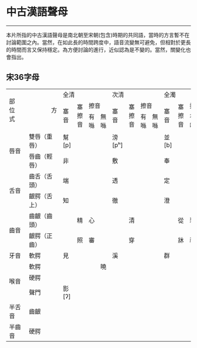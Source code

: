 # 中古漢語聲母
------
本片所指的中古漢語聲母是南北朝至宋朝(包含)時期的共同語，當時的方言暫不在討論範圍之內。當然，在如此長的時間跨度中，語音流變無可避免，但相對於更長的時間而言又保持穩定。為方便討論的進行，近似認為是不變的。當然，關變化也會指出。

## 宋36字母
<html><head><meta charset="utf-8"/></head><body><table><tr><td rowspan="3" colspan="2" t="s" id="sjs-A1">部位                       方式</td><td colspan="4" t="s" id="sjs-C1">全清</td><td colspan="4" t="s" id="sjs-G1">次清</td><td colspan="4" t="s" id="sjs-K1">全濁</td><td colspan="3" t="s" id="sjs-O1">次濁</td><td t="z" id="sjs-R1"></td><td t="z" id="sjs-S1"></td></tr><tr><td rowspan="2" t="s" id="sjs-C2">塞音</td><td rowspan="2" t="s" id="sjs-D2">塞擦音</td><td colspan="2" t="s" id="sjs-E2">擦音</td><td rowspan="2" t="s" id="sjs-G2">塞音</td><td rowspan="2" t="s" id="sjs-H2">塞擦音</td><td colspan="2" t="s" id="sjs-I2">擦音</td><td rowspan="2" t="s" id="sjs-K2">塞音</td><td rowspan="2" t="s" id="sjs-L2">塞擦音</td><td colspan="2" t="s" id="sjs-M2">擦音</td><td rowspan="2" t="s" id="sjs-O2">鼻音</td><td rowspan="2" t="s" id="sjs-P2">邊音</td><td rowspan="2" t="s" id="sjs-Q2">半元音</td><td t="z" id="sjs-R2"></td><td t="z" id="sjs-S2"></td></tr><tr><td t="s" id="sjs-E3">有噝</td><td t="s" id="sjs-F3">無噝</td><td t="s" id="sjs-I3">有噝</td><td t="s" id="sjs-J3">無噝</td><td t="s" id="sjs-M3">有噝</td><td t="s" id="sjs-N3">無噝</td><td t="z" id="sjs-R3"></td><td t="z" id="sjs-S3"></td></tr><tr><td rowspan="2" t="s" id="sjs-A4">唇音</td><td t="s" id="sjs-B4">雙唇（重唇）</td><td t="s" id="sjs-C4">幫[&#x70;]</td><td t="s" id="sjs-D4" xml:space="preserve">　</td><td t="s" id="sjs-E4" xml:space="preserve">　</td><td t="s" id="sjs-F4" xml:space="preserve">　</td><td t="s" id="sjs-G4">滂[&#x70;&#x2B0;]</td><td t="s" id="sjs-H4" xml:space="preserve">　</td><td t="s" id="sjs-I4" xml:space="preserve">　</td><td t="s" id="sjs-J4" xml:space="preserve">　</td><td t="s" id="sjs-K4">並[&#x62;]</td><td t="s" id="sjs-L4" xml:space="preserve">　</td><td t="s" id="sjs-M4" xml:space="preserve">　</td><td t="s" id="sjs-N4" xml:space="preserve">　</td><td t="s" id="sjs-O4">明[&#x6D;]</td><td t="s" id="sjs-P4" xml:space="preserve">　</td><td t="s" id="sjs-Q4" xml:space="preserve">　</td><td t="z" id="sjs-R4"></td><td t="z" id="sjs-S4"></td></tr><tr><td t="s" id="sjs-B5">唇齒（輕唇）</td><td t="s" id="sjs-C5">非</td><td t="s" id="sjs-D5" xml:space="preserve">　</td><td t="s" id="sjs-E5" xml:space="preserve">　</td><td t="s" id="sjs-F5" xml:space="preserve">　</td><td t="s" id="sjs-G5">敷</td><td t="s" id="sjs-H5" xml:space="preserve">　</td><td t="z" id="sjs-I5"></td><td t="s" id="sjs-J5" xml:space="preserve">　</td><td t="s" id="sjs-K5">奉</td><td t="s" id="sjs-L5" xml:space="preserve">　</td><td t="s" id="sjs-M5" xml:space="preserve">　</td><td t="s" id="sjs-N5" xml:space="preserve">　</td><td t="s" id="sjs-O5">微</td><td t="s" id="sjs-P5" xml:space="preserve">　</td><td t="s" id="sjs-Q5" xml:space="preserve">　</td><td t="z" id="sjs-R5"></td><td t="z" id="sjs-S5"></td></tr><tr><td rowspan="2" t="s" id="sjs-A6">舌音</td><td t="s" id="sjs-B6">齒舌（舌頭）</td><td t="s" id="sjs-C6">端</td><td t="s" id="sjs-D6" xml:space="preserve">　</td><td t="s" id="sjs-E6" xml:space="preserve">　</td><td t="s" id="sjs-F6" xml:space="preserve">　</td><td t="s" id="sjs-G6">透</td><td t="s" id="sjs-H6" xml:space="preserve">　</td><td t="z" id="sjs-I6"></td><td t="s" id="sjs-J6" xml:space="preserve">　</td><td t="s" id="sjs-K6">定</td><td t="s" id="sjs-L6" xml:space="preserve">　</td><td t="s" id="sjs-M6" xml:space="preserve">　</td><td t="s" id="sjs-N6" xml:space="preserve">　</td><td t="s" id="sjs-O6">泥</td><td t="s" id="sjs-P6" xml:space="preserve">　</td><td t="s" id="sjs-Q6" xml:space="preserve">　</td><td t="z" id="sjs-R6"></td><td t="z" id="sjs-S6"></td></tr><tr><td t="s" id="sjs-B7">齦腭（舌上）</td><td t="s" id="sjs-C7">知</td><td t="s" id="sjs-D7" xml:space="preserve">　</td><td t="s" id="sjs-E7" xml:space="preserve">　</td><td t="s" id="sjs-F7" xml:space="preserve">　</td><td t="s" id="sjs-G7">徹</td><td t="s" id="sjs-H7" xml:space="preserve">　</td><td t="z" id="sjs-I7"></td><td t="s" id="sjs-J7" xml:space="preserve">　</td><td t="s" id="sjs-K7">澄</td><td t="s" id="sjs-L7" xml:space="preserve">　</td><td t="s" id="sjs-M7" xml:space="preserve">　</td><td t="s" id="sjs-N7" xml:space="preserve">　</td><td t="s" id="sjs-O7">娘[&#x273;]</td><td t="s" id="sjs-P7" xml:space="preserve">　</td><td t="s" id="sjs-Q7" xml:space="preserve">　</td><td t="z" id="sjs-R7"></td><td t="z" id="sjs-S7"></td></tr><tr><td rowspan="2" t="s" id="sjs-A8">齒音</td><td t="s" id="sjs-B8">齒齦（齒頭）</td><td t="s" id="sjs-C8" xml:space="preserve">　</td><td t="s" id="sjs-D8">精</td><td t="s" id="sjs-E8">心</td><td t="s" id="sjs-F8" xml:space="preserve">　</td><td t="s" id="sjs-G8" xml:space="preserve">　</td><td t="s" id="sjs-H8">清</td><td t="z" id="sjs-I8"></td><td t="s" id="sjs-J8" xml:space="preserve">　</td><td t="s" id="sjs-K8" xml:space="preserve">　</td><td t="s" id="sjs-L8">從</td><td t="s" id="sjs-M8">邪</td><td t="s" id="sjs-N8" xml:space="preserve">　</td><td t="s" id="sjs-O8" xml:space="preserve">　</td><td t="s" id="sjs-P8" xml:space="preserve">　</td><td t="s" id="sjs-Q8" xml:space="preserve">　</td><td t="z" id="sjs-R8"></td><td t="z" id="sjs-S8"></td></tr><tr><td t="s" id="sjs-B9">齦腭（正齒）</td><td t="s" id="sjs-C9" xml:space="preserve">　</td><td t="s" id="sjs-D9">照</td><td t="s" id="sjs-E9">審</td><td t="s" id="sjs-F9" xml:space="preserve">　</td><td t="s" id="sjs-G9" xml:space="preserve">　</td><td t="s" id="sjs-H9">穿</td><td t="z" id="sjs-I9"></td><td t="s" id="sjs-J9" xml:space="preserve">　</td><td t="s" id="sjs-K9" xml:space="preserve">　</td><td t="s" id="sjs-L9">牀</td><td t="s" id="sjs-M9">禪</td><td t="s" id="sjs-N9" xml:space="preserve">　</td><td t="s" id="sjs-O9" xml:space="preserve">　</td><td t="s" id="sjs-P9" xml:space="preserve">　</td><td t="s" id="sjs-Q9" xml:space="preserve">　</td><td t="z" id="sjs-R9"></td><td t="z" id="sjs-S9"></td></tr><tr><td t="s" id="sjs-A10">牙音</td><td t="s" id="sjs-B10">軟腭</td><td t="s" id="sjs-C10">見</td><td t="s" id="sjs-D10" xml:space="preserve">　</td><td t="s" id="sjs-E10" xml:space="preserve">　</td><td t="s" id="sjs-F10" xml:space="preserve">　</td><td t="s" id="sjs-G10">溪</td><td t="s" id="sjs-H10" xml:space="preserve">　</td><td t="z" id="sjs-I10"></td><td t="s" id="sjs-J10" xml:space="preserve">　</td><td t="s" id="sjs-K10">群</td><td t="s" id="sjs-L10" xml:space="preserve">　</td><td t="s" id="sjs-M10" xml:space="preserve">　</td><td t="s" id="sjs-N10" xml:space="preserve">　</td><td t="s" id="sjs-O10">疑</td><td t="s" id="sjs-P10" xml:space="preserve">　</td><td t="s" id="sjs-Q10" xml:space="preserve">　</td><td t="z" id="sjs-R10"></td><td t="z" id="sjs-S10"></td></tr><tr><td rowspan="3" t="s" id="sjs-A11">喉音</td><td t="s" id="sjs-B11">軟腭</td><td t="s" id="sjs-C11" xml:space="preserve">　</td><td t="s" id="sjs-D11" xml:space="preserve">　</td><td t="s" id="sjs-E11" xml:space="preserve">　</td><td t="s" id="sjs-F11">曉</td><td t="s" id="sjs-G11" xml:space="preserve">　</td><td t="s" id="sjs-H11" xml:space="preserve">　</td><td t="z" id="sjs-I11"></td><td t="s" id="sjs-J11" xml:space="preserve">　</td><td t="s" id="sjs-K11" xml:space="preserve">　</td><td t="s" id="sjs-L11" xml:space="preserve">　</td><td t="s" id="sjs-M11" xml:space="preserve">　</td><td t="s" id="sjs-N11">匣</td><td t="s" id="sjs-O11" xml:space="preserve">　</td><td t="s" id="sjs-P11" xml:space="preserve">　</td><td t="s" id="sjs-Q11" xml:space="preserve">　</td><td t="z" id="sjs-R11"></td><td t="z" id="sjs-S11"></td></tr><tr><td t="s" id="sjs-B12">硬腭</td><td t="s" id="sjs-C12" xml:space="preserve">　</td><td t="s" id="sjs-D12" xml:space="preserve">　</td><td t="s" id="sjs-E12" xml:space="preserve">　</td><td t="s" id="sjs-F12" xml:space="preserve">　</td><td t="s" id="sjs-G12" xml:space="preserve">　</td><td t="s" id="sjs-H12" xml:space="preserve">　</td><td t="z" id="sjs-I12"></td><td t="s" id="sjs-J12" xml:space="preserve">　</td><td t="s" id="sjs-K12" xml:space="preserve">　</td><td t="s" id="sjs-L12" xml:space="preserve">　</td><td t="s" id="sjs-M12" xml:space="preserve">　</td><td t="s" id="sjs-N12" xml:space="preserve">　</td><td t="s" id="sjs-O12" xml:space="preserve">　</td><td t="s" id="sjs-P12" xml:space="preserve">　</td><td t="s" id="sjs-Q12">喻</td><td t="z" id="sjs-R12"></td><td t="z" id="sjs-S12"></td></tr><tr><td t="s" id="sjs-B13">聲門</td><td t="s" id="sjs-C13">影[&#x294;]</td><td t="s" id="sjs-D13" xml:space="preserve">　</td><td t="s" id="sjs-E13" xml:space="preserve">　</td><td t="s" id="sjs-F13" xml:space="preserve">　</td><td t="s" id="sjs-G13" xml:space="preserve">　</td><td t="s" id="sjs-H13" xml:space="preserve">　</td><td t="z" id="sjs-I13"></td><td t="s" id="sjs-J13" xml:space="preserve">　</td><td t="s" id="sjs-K13" xml:space="preserve">　</td><td t="s" id="sjs-L13" xml:space="preserve">　</td><td t="s" id="sjs-M13" xml:space="preserve">　</td><td t="s" id="sjs-N13" xml:space="preserve">　</td><td t="s" id="sjs-O13" xml:space="preserve">　</td><td t="s" id="sjs-P13" xml:space="preserve">　</td><td t="s" id="sjs-Q13" xml:space="preserve">　</td><td t="z" id="sjs-R13"></td><td t="z" id="sjs-S13"></td></tr><tr><td t="s" id="sjs-A14">半舌音</td><td t="s" id="sjs-B14">齒齦</td><td t="s" id="sjs-C14" xml:space="preserve">　</td><td t="s" id="sjs-D14" xml:space="preserve">　</td><td t="s" id="sjs-E14" xml:space="preserve">　</td><td t="s" id="sjs-F14" xml:space="preserve">　</td><td t="s" id="sjs-G14" xml:space="preserve">　</td><td t="s" id="sjs-H14" xml:space="preserve">　</td><td t="z" id="sjs-I14"></td><td t="s" id="sjs-J14" xml:space="preserve">　</td><td t="s" id="sjs-K14" xml:space="preserve">　</td><td t="s" id="sjs-L14" xml:space="preserve">　</td><td t="s" id="sjs-M14" xml:space="preserve">　</td><td t="s" id="sjs-N14" xml:space="preserve">　</td><td t="s" id="sjs-O14" xml:space="preserve">　</td><td t="s" id="sjs-P14">來</td><td t="s" id="sjs-Q14" xml:space="preserve">　</td><td t="z" id="sjs-R14"></td><td t="z" id="sjs-S14"></td></tr><tr><td t="s" id="sjs-A15">半齒音</td><td t="s" id="sjs-B15">硬腭</td><td t="s" id="sjs-C15" xml:space="preserve">　</td><td t="s" id="sjs-D15" xml:space="preserve">　</td><td t="s" id="sjs-E15" xml:space="preserve">　</td><td t="s" id="sjs-F15" xml:space="preserve">　</td><td t="s" id="sjs-G15" xml:space="preserve">　</td><td t="s" id="sjs-H15" xml:space="preserve">　</td><td t="s" id="sjs-I15" xml:space="preserve">　</td><td t="s" id="sjs-J15" xml:space="preserve">　</td><td t="s" id="sjs-K15" xml:space="preserve">　</td><td t="s" id="sjs-L15" xml:space="preserve">　</td><td t="s" id="sjs-M15" xml:space="preserve">　</td><td t="s" id="sjs-N15" xml:space="preserve">　</td><td t="s" id="sjs-O15">日[&#x272;]</td><td t="s" id="sjs-P15" xml:space="preserve">　</td><td t="s" id="sjs-Q15" xml:space="preserve">　</td><td t="z" id="sjs-R15"></td><td t="z" id="sjs-S15"></td></tr></table></body></html>
